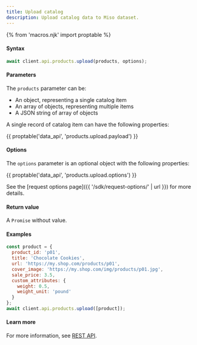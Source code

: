 ```yaml
---
title: Upload catalog
description: Upload catalog data to Miso dataset.
---
```


{% from 'macros.njk' import proptable %}

#### Syntax
```js
await client.api.products.upload(products, options);
```

#### Parameters
The `products` parameter can be:
* An object, representing a single catalog item
* An array of objects, representing multiple items
* A JSON string of array of objects

A single record of catalog item can have the following properties:

{{ proptable('data_api', 'products.upload.payload') }}

#### Options
The `options` parameter is an optional object with the following properties:

{{ proptable('data_api', 'products.upload.options') }}

See the [request options page]({{ '/sdk/request-options/' | url }}) for more details.

#### Return value
A `Promise` without value.

#### Examples
```js
const product = {
  product_id: 'p01',
  title: 'Chocolate Cookies',
  url: 'https://my.shop.com/products/p01',
  cover_image: 'https://my.shop.com/img/products/p01.jpg',
  sale_price: 3.5,
  custom_attributes: {
    weight: 0.5,
    weight_unit: 'pound'
  }
};
await client.api.products.upload([product]);
```

#### Learn more
For more information, see [REST API](https://api.askmiso.com/#tag/Product-Content-APIs/operation/content_write_api_v1_products_post).
